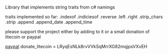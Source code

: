Library that implements string traits from c# namings

traits implemented so far:
.indexof
.indiciesof
.reverse
.left
.right
.strip_chars
.strip
.append
.append_date
.append_time


please support the project either by adding to it or a small donation of litecoin or paypal

[paypal](https://www.paypal.com/donate/?business=A9BBJRDL8QG9J&no_recurring=0&item_name=support+for+open+source&currency_code=USD)
donate_litecoin = LRyqEsNLk8rvVVkSqMrrXG82mqjpsVXvEH 


